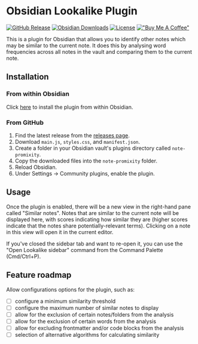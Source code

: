 # Obsidian Lookalike Plugin

[![GitHub Release](https://img.shields.io/github/v/release/jlweston/obsidian-note-proximity-plugin?sort=semver)](https://github.com/jlweston/obsidian-note-proximity-plugin/releases) [![Obsidian Downloads](https://img.shields.io/badge/dynamic/json?logo=obsidian&color=%23483699&label=downloads&query=%24%5B%22note-promixity%22%5D.downloads&url=https%3A%2F%2Fraw.githubusercontent.com%2Fobsidianmd%2Fobsidian-releases%2Fmaster%2Fcommunity-plugin-stats.json)](https://obsidian.md/plugins?id=note-promixity) [![License](https://img.shields.io/badge/license-MIT-blue.svg)](https://opensource.org/license/MIT) [!["Buy Me A Coffee"](https://img.shields.io/badge/-buy_me_a%C2%A0coffee-gray?logo=buy-me-a-coffee)](https://www.buymeacoffee.com/jamieweston)

This is a plugin for Obsidian that allows you to identify other notes which may be similar to the current note. It does this by analysing word frequencies across all notes in the vault and comparing them to the current note.

## Installation

### From within Obsidian

Click [here](https://obsidian.md/plugins?id=note-promixity) to install the plugin from within Obsidian.

### From GitHub

1. Find the latest release from the [releases page](https://github.com/jlweston/obsidian-note-proximity-plugin/releases).
2. Download `main.js`, `styles.css`, and `manifest.json`.
3. Create a folder in your Obsidian vault's plugins directory called `note-promixity`.
4. Copy the downloaded files into the `note-promixity` folder.
5. Reload Obsidian.
6. Under Settings -> Community plugins, enable the plugin.

## Usage

Once the plugin is enabled, there will be a new view in the right-hand pane called "Similar notes". Notes that are similar to the current note will be displayed here, with scores indicating how similar they are (higher scores indicate that the notes share potentially-relevant terms). Clicking on a note in this view will open it in the current editor.

If you've closed the sidebar tab and want to re-open it, you can use the "Open Lookalike sidebar" command from the Command Palette (Cmd/Ctrl+P).

## Feature roadmap

Allow configurations options for the plugin, such as:

-   [ ] configure a minimum similarity threshold
-   [ ] configure the maximum number of similar notes to display
-   [ ] allow for the exclusion of certain notes/folders from the analysis
-   [ ] allow for the exclusion of certain words from the analysis
-   [ ] allow for excluding frontmatter and/or code blocks from the analysis
-   [ ] selection of alternative algorithms for calculating similarity
